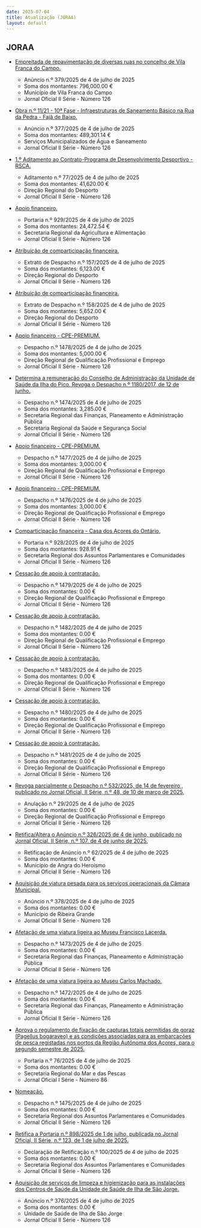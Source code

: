 ```yaml
---
date: 2025-07-04
title: Atualização (JORAA)
layout: default
---
```

## JORAA

* [Empreitada de repavimentação de diversas ruas no concelho de Vila Franca do Campo.](https://jo.azores.gov.pt/#/ato/80a0131d-669d-46b4-8258-c9396a6bf966)
  * Anúncio n.º 379/2025 de 4 de julho de 2025
  * Soma dos montantes: 796,000.00 €
  * Município de Vila Franca do Campo
  * Jornal Oficial II Série - Número 126

* [Obra n.º 11/21 - 10ª Fase - Infraestruturas de Saneamento Básico na Rua da Pedra - Fajã de Baixo.](https://jo.azores.gov.pt/#/ato/67afe8d2-35fb-451d-b717-5843fd453a72)
  * Anúncio n.º 377/2025 de 4 de julho de 2025
  * Soma dos montantes: 489,301.14 €
  * Serviços Municipalizados de Água e Saneamento 
  * Jornal Oficial II Série - Número 126

* [1.º Aditamento ao Contrato-Programa de Desenvolvimento Desportivo - RSCA.](https://jo.azores.gov.pt/#/ato/6dbd950c-c56c-43aa-93dc-11626c1c7df7)
  * Aditamento n.º 77/2025 de 4 de julho de 2025
  * Soma dos montantes: 41,620.00 €
  * Direção Regional do Desporto
  * Jornal Oficial II Série - Número 126

* [Apoio financeiro.](https://jo.azores.gov.pt/#/ato/94440bbe-f2ae-43aa-b694-28f1fa5bf396)
  * Portaria n.º 929/2025 de 4 de julho de 2025
  * Soma dos montantes: 24,472.54 €
  * Secretaria Regional da Agricultura e Alimentação
  * Jornal Oficial II Série - Número 126

* [Atribuição de comparticipação financeira.](https://jo.azores.gov.pt/#/ato/a9d0a5df-bc3d-413b-9a8b-b088c47006ed)
  * Extrato de Despacho n.º 157/2025 de 4 de julho de 2025
  * Soma dos montantes: 6,123.00 €
  * Direção Regional do Desporto
  * Jornal Oficial II Série - Número 126

* [Atribuição de comparticipação financeira.](https://jo.azores.gov.pt/#/ato/b576f8d4-5f4b-4af7-9b40-e38498a76f1f)
  * Extrato de Despacho n.º 158/2025 de 4 de julho de 2025
  * Soma dos montantes: 5,652.00 €
  * Direção Regional do Desporto
  * Jornal Oficial II Série - Número 126

* [Apoio financeiro - CPE-PREMIUM.](https://jo.azores.gov.pt/#/ato/d651b822-b0c1-4734-b6b8-5fa12f2e950a)
  * Despacho n.º 1478/2025 de 4 de julho de 2025
  * Soma dos montantes: 5,000.00 €
  * Direção Regional de Qualificação Profissional e Emprego
  * Jornal Oficial II Série - Número 126

* [Determina a remuneração do  Conselho de Administração da Unidade de Saúde da Ilha do Pico. Revoga o Despacho n.º 1180/2017, de 12 de junho.](https://jo.azores.gov.pt/#/ato/79658238-689e-4146-b40d-1d900b2ef6d8)
  * Despacho n.º 1474/2025 de 4 de julho de 2025
  * Soma dos montantes: 3,285.00 €
  * Secretaria Regional das Finanças, Planeamento e Administração Pública
  * Secretaria Regional da Saúde e Segurança Social
  * Jornal Oficial II Série - Número 126

* [Apoio financeiro - CPE-PREMIUM.](https://jo.azores.gov.pt/#/ato/8597fea9-d1d7-41d0-94a4-34ba07672237)
  * Despacho n.º 1477/2025 de 4 de julho de 2025
  * Soma dos montantes: 3,000.00 €
  * Direção Regional de Qualificação Profissional e Emprego
  * Jornal Oficial II Série - Número 126

* [Apoio financeiro - CPE-PREMIUM.](https://jo.azores.gov.pt/#/ato/56936816-2dce-4669-9829-de600d4ebe47)
  * Despacho n.º 1476/2025 de 4 de julho de 2025
  * Soma dos montantes: 3,000.00 €
  * Direção Regional de Qualificação Profissional e Emprego
  * Jornal Oficial II Série - Número 126

* [Comparticipação financeira - Casa dos Açores do Ontário.](https://jo.azores.gov.pt/#/ato/5aa5d8d3-d8ff-48f1-bffa-1722965fc326)
  * Portaria n.º 928/2025 de 4 de julho de 2025
  * Soma dos montantes: 928.91 €
  * Secretaria Regional dos Assuntos Parlamentares e Comunidades
  * Jornal Oficial II Série - Número 126

* [Cessação de apoio à contratação.](https://jo.azores.gov.pt/#/ato/1f62eb0a-31a9-4ffc-9084-b9dcdd1420fe)
  * Despacho n.º 1479/2025 de 4 de julho de 2025
  * Soma dos montantes: 0.00 €
  * Direção Regional de Qualificação Profissional e Emprego
  * Jornal Oficial II Série - Número 126

* [Cessação de apoio à contratação.](https://jo.azores.gov.pt/#/ato/abb926db-8923-41e1-8963-a659c2dcb4f8)
  * Despacho n.º 1482/2025 de 4 de julho de 2025
  * Soma dos montantes: 0.00 €
  * Direção Regional de Qualificação Profissional e Emprego
  * Jornal Oficial II Série - Número 126

* [Cessação de apoio à contratação.](https://jo.azores.gov.pt/#/ato/eaa3159e-c7d0-44eb-ad6f-7b47d456cbd4)
  * Despacho n.º 1483/2025 de 4 de julho de 2025
  * Soma dos montantes: 0.00 €
  * Direção Regional de Qualificação Profissional e Emprego
  * Jornal Oficial II Série - Número 126

* [Cessação de apoio à contratação.](https://jo.azores.gov.pt/#/ato/314a0e06-6d9d-47b2-b755-24b9920afc18)
  * Despacho n.º 1480/2025 de 4 de julho de 2025
  * Soma dos montantes: 0.00 €
  * Direção Regional de Qualificação Profissional e Emprego
  * Jornal Oficial II Série - Número 126

* [Cessação de apoio à contratação.](https://jo.azores.gov.pt/#/ato/9bc0cded-5b4b-4b63-8ffb-d59ffdb97f08)
  * Despacho n.º 1481/2025 de 4 de julho de 2025
  * Soma dos montantes: 0.00 €
  * Direção Regional de Qualificação Profissional e Emprego
  * Jornal Oficial II Série - Número 126

* [Revoga parcialmente o Despacho  n.º 532/2025, de 14 de fevereiro , publicado no Jornal Oficial, II Série, n.º 48, de 10 de março de 2025,](https://jo.azores.gov.pt/#/ato/32663ca4-f796-42eb-b445-3f8697a66b60)
  * Anulação n.º 29/2025 de 4 de julho de 2025
  * Soma dos montantes: 0.00 €
  * Direção Regional de Qualificação Profissional e Emprego
  * Jornal Oficial II Série - Número 126

* [Retifica/Altera o Anúncio n.º 326/2025 de 4 de junho, publicado no Jornal Oficial, II Série, n.º 107, de 4 de junho de 2025.](https://jo.azores.gov.pt/#/ato/04c6672f-7933-44cc-8ed3-67073c1b23f8)
  * Retificação de Anúncio n.º 62/2025 de 4 de julho de 2025
  * Soma dos montantes: 0.00 €
  * Município de Angra do Heroísmo
  * Jornal Oficial II Série - Número 126

* [Aquisição de viatura pesada para os serviços operacionais da Câmara Municipal.](https://jo.azores.gov.pt/#/ato/f3a85a4a-8b65-47b4-9e3b-fe838538a400)
  * Anúncio n.º 378/2025 de 4 de julho de 2025
  * Soma dos montantes: 0.00 €
  * Município de Ribeira Grande
  * Jornal Oficial II Série - Número 126

* [Afetação de uma viatura ligeira ao Museu Francisco Lacerda.](https://jo.azores.gov.pt/#/ato/828910c3-cb60-4303-ad69-01c9f26d46b3)
  * Despacho n.º 1473/2025 de 4 de julho de 2025
  * Soma dos montantes: 0.00 €
  * Secretaria Regional das Finanças, Planeamento e Administração Pública
  * Jornal Oficial II Série - Número 126

* [Afetação de uma viatura ligeira ao Museu Carlos Machado.](https://jo.azores.gov.pt/#/ato/f7518918-965c-4973-ab2c-7382cf0730f2)
  * Despacho n.º 1472/2025 de 4 de julho de 2025
  * Soma dos montantes: 0.00 €
  * Secretaria Regional das Finanças, Planeamento e Administração Pública
  * Jornal Oficial II Série - Número 126

* [Aprova o regulamento de fixação de capturas totais permitidas de goraz (Pagellus bogaraveo) e as condições associadas para as embarcações de pesca registadas nos portos da Região Autónoma dos Açores, para o segundo semestre de 2025.](https://jo.azores.gov.pt/#/ato/e254a1bb-5c20-4815-9de4-a9f33dee2339)
  * Portaria n.º 76/2025 de 4 de julho de 2025
  * Soma dos montantes: 0.00 €
  * Secretaria Regional do Mar e das Pescas
  * Jornal Oficial I Série - Número 86

* [Nomeação.](https://jo.azores.gov.pt/#/ato/fd305263-8674-4fa0-8b83-dbedefff542f)
  * Despacho n.º 1475/2025 de 4 de julho de 2025
  * Soma dos montantes: 0.00 €
  * Secretaria Regional dos Assuntos Parlamentares e Comunidades
  * Jornal Oficial II Série - Número 126

* [Retifica a Portaria n.º 898/2025 de 1 de julho, publicada no Jornal Oficial, II Série, n.º 123, de 1 de julho de 2025.](https://jo.azores.gov.pt/#/ato/f88a182e-604a-4c4a-93bd-9db9c6c35a16)
  * Declaração de Retificação n.º 100/2025 de 4 de julho de 2025
  * Soma dos montantes: 0.00 €
  * Secretaria Regional dos Assuntos Parlamentares e Comunidades
  * Jornal Oficial II Série - Número 126

* [Aquisição de serviços de limpeza e higienização para as instalações dos Centros de Saúde da Unidade de Saúde de Ilha de São Jorge.](https://jo.azores.gov.pt/#/ato/1607ca80-288f-47a5-a609-73499a543df8)
  * Anúncio n.º 376/2025 de 4 de julho de 2025
  * Soma dos montantes: 0.00 €
  * Unidade de Saúde de Ilha de São Jorge
  * Jornal Oficial II Série - Número 126
